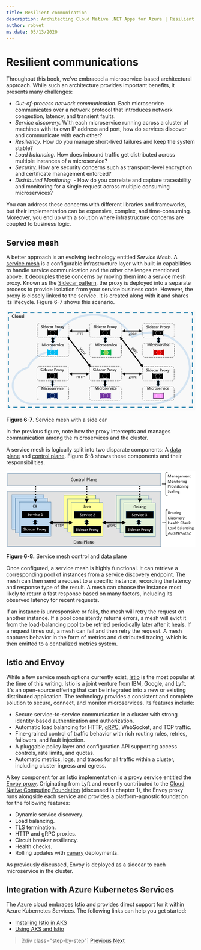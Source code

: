 ```yaml
---
title: Resilient communication
description: Architecting Cloud Native .NET Apps for Azure | Resilient Communication
author: robvet
ms.date: 05/13/2020
---
```


# Resilient communications

Throughout this book, we've embraced a microservice-based architectural approach. While such an architecture provides important benefits, it presents many challenges:

- *Out-of-process network communication.* Each microservice communicates over a network protocol that introduces network congestion, latency, and transient faults.
- *Service discovery.* With each microservice running across a cluster of machines with its own IP address and port, how do services discover and communicate with each other?
- *Resiliency.* How do you manage short-lived failures and keep the system stable?
- *Load balancing.* How does inbound traffic get distributed across multiple instances of a microservice?
- *Security.* How are security concerns such as transport-level encryption and certificate management enforced?
- *Distributed Monitoring.* - How do you correlate and capture traceability and monitoring for a single request across multiple consuming microservices?

You can address these concerns with different libraries and frameworks, but their implementation can be expensive, complex, and time-consuming. Moreover, you end up with a solution where infrastructure concerns are coupled to business logic.

## Service mesh

A better approach is an evolving technology entitled *Service Mesh*. A [service mesh](https://www.nginx.com/blog/what-is-a-service-mesh/) is a configurable infrastructure layer with built-in capabilities to handle service communication and the other challenges mentioned above. It decouples these concerns by moving them into a service mesh proxy. Known as the [Sidecar pattern](https://docs.microsoft.com/azure/architecture/patterns/sidecar), the proxy is deployed into a separate process to provide isolation from your service business code. However, the proxy is closely linked to the service. It is created along with it and shares its lifecycle. Figure 6-7 shows this scenario.

![Service mesh with a side car](./media/service-mesh-with-side-car.png)

**Figure 6-7**. Service mesh with a side car

In the previous figure, note how the proxy intercepts and manages communication among the microservices and the cluster.

A service mesh is logically split into two disparate components: A [data plane](https://blog.envoyproxy.io/service-mesh-data-plane-vs-control-plane-2774e720f7fc) and [control plane](https://blog.envoyproxy.io/service-mesh-data-plane-vs-control-plane-2774e720f7fc). Figure 6-8 shows these components and their responsibilities.

![Service mesh control and data plane](./media/istio-control-and-data-plane.png)

**Figure 6-8.** Service mesh control and data plane

Once configured, a service mesh is highly functional. It can retrieve a corresponding pool of instances from a service discovery endpoint. The mesh can then send a request to a specific instance, recording the latency and response type of the result. A mesh can choose the instance most likely to return a fast response based on many factors, including its observed latency for recent requests.

If an instance is unresponsive or fails, the mesh will retry the request on another instance. If a pool consistently returns errors, a mesh will evict it from the load-balancing pool to be retried periodically later after it heals. If a request times out, a mesh can fail and then retry the request. A mesh captures behavior in the form of metrics and distributed tracing, which is then emitted to a centralized metrics system.

## Istio and Envoy

While a few service mesh options currently exist, [Istio](https://istio.io/docs/concepts/what-is-istio/) is the most popular at the time of this writing. Istio is a joint venture from IBM, Google, and Lyft. It's an open-source offering that can be integrated into a new or existing distributed application. The technology provides a consistent and complete solution to secure, connect, and monitor microservices. Its features include:

- Secure service-to-service communication in a cluster with strong identity-based authentication and authorization.
- Automatic load balancing for HTTP, [gRPC](https://grpc.io/), WebSocket, and TCP traffic.
- Fine-grained control of traffic behavior with rich routing rules, retries, failovers, and fault injection.
- A pluggable policy layer and configuration API supporting access controls, rate limits, and quotas.
- Automatic metrics, logs, and traces for all traffic within a cluster, including cluster ingress and egress.

A key component for an Istio implementation is a proxy service entitled the [Envoy proxy](https://www.envoyproxy.io/docs/envoy/latest/intro/what_is_envoy). Originating from Lyft and recently contributed to the [Cloud Native Computing Foundation](https://www.cncf.io/) (discussed in chapter 1), the Envoy proxy runs alongside each service and provides a platform-agnostic foundation for the following features:

- Dynamic service discovery.
- Load balancing.
- TLS termination.
- HTTP and gRPC proxies.
- Circuit breaker resiliency.
- Health checks.
- Rolling updates with [canary](https://martinfowler.com/bliki/CanaryRelease.html) deployments.

As previously discussed, Envoy is deployed as a sidecar to each microservice in the cluster.

## Integration with Azure Kubernetes Services

The Azure cloud embraces Istio and provides direct support for it within Azure Kubernetes Services. The following links can help you get started:

- [Installing Istio in AKS](https://docs.microsoft.com/azure/aks/istio-install)
- [Using AKS and Istio](https://docs.microsoft.com/azure/aks/istio-scenario-routing)

>[!div class="step-by-step"]
>[Previous](infrastructure-resiliency-azure.md)
>[Next](monitoring-health.md)
